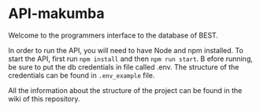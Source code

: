 # API-makumba
Welcome to the programmers interface to the database of BEST.

In order to run the API, you will need to have Node and npm installed.
To start the API, first run `npm install` and then `npm run start`. B
efore running, be sure to put the db credentials in file called .env. The structure of the credentials can be found in `.env_example` file.

All the information about the structure of the project can be found in the wiki of this repository.
